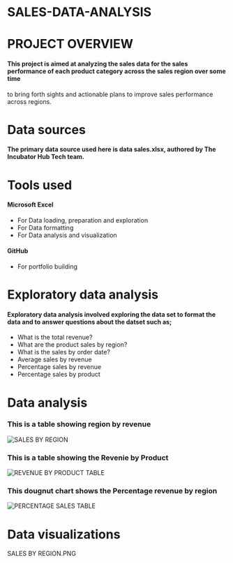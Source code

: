 # SALES-DATA-ANALYSIS


# PROJECT OVERVIEW
#### This project is aimed at analyzing the sales data for the sales performance of each product category across the sales region over some time
to bring forth sights and actionable plans to improve sales performance across regions.

# Data sources
#### The primary data source used here is data sales.xlsx,  authored by The Incubator Hub Tech team.


# Tools used
#### Microsoft Excel
- For Data loading, preparation and exploration
- For Data formatting
- For Data analysis and visualization

#### GitHub
-  For portfolio building

 
# Exploratory data analysis
#### Exploratory data analysis involved exploring the data set to format the data and to answer questions about the datset such as;
- What is the total revenue?
- What are the product sales by region?
- What is the sales by order date?
- Average sales by revenue
- Percentage sales by revenue
- Percentage sales by product


# Data analysis
### This is a table showing region by revenue
![SALES BY REGION](https://github.com/user-attachments/assets/61f46477-13bb-461c-bc3e-164e6a48b018)






### This is a table showing the Revenie by Product
![REVENUE BY PRODUCT TABLE](https://github.com/user-attachments/assets/9bccb804-fc30-4f74-8cc8-9582d409cc66)




### This dougnut chart shows the Percentage revenue by region
![PERCENTAGE SALES TABLE](https://github.com/user-attachments/assets/6cc166a5-a545-45aa-a230-d4b9287c49aa)






# Data visualizations 

SALES BY REGION.PNG














